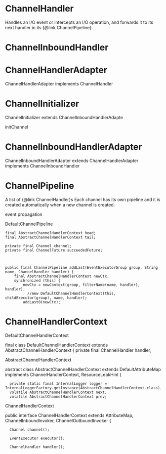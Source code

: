 # ChannelHandler

Handles an I/O event or intercepts an I/O operation,
and forwards it to its next handler in its {@link ChannelPipeline}.

# ChannelInboundHandler



# ChannelHandlerAdapter

ChannelHandlerAdapter implements ChannelHandler


# ChannelInitializer

  ChannelInitializer<C extends Channel> extends ChannelInboundHandlerAdapte
  
  initChannel
  
  

# ChannelInboundHandlerAdapter

ChannelInboundHandlerAdapter extends ChannelHandlerAdapter implements ChannelInboundHandler  


# ChannelPipeline

A list of {@link ChannelHandler}s
Each channel has its own pipeline and it is created automatically when a new channel is created.



event propagation


DefaultChannelPipeline


    final AbstractChannelHandlerContext head;
    final AbstractChannelHandlerContext tail;

    private final Channel channel;
    private final ChannelFuture succeededFuture;
    
    
    
    public final ChannelPipeline addLast(EventExecutorGroup group, String name, ChannelHandler handler) {
        final AbstractChannelHandlerContext newCtx;
        synchronized (this) {
            newCtx = newContext(group, filterName(name, handler), handler);
              //new DefaultChannelHandlerContext(this, childExecutor(group), name, handler);
            addLast0(newCtx);    
    









# ChannelHandlerContext


DefaultChannelHandlerContext
 
   final class DefaultChannelHandlerContext extends AbstractChannelHandlerContext {
      private final ChannelHandler handler;
  

AbstractChannelHandlerContext

  abstract class AbstractChannelHandlerContext extends DefaultAttributeMap
          implements ChannelHandlerContext, ResourceLeakHint {

      private static final InternalLogger logger = InternalLoggerFactory.getInstance(AbstractChannelHandlerContext.class);
      volatile AbstractChannelHandlerContext next;
      volatile AbstractChannelHandlerContext prev;


ChannelHandlerContext

  public interface ChannelHandlerContext extends AttributeMap, ChannelInboundInvoker, ChannelOutboundInvoker {

      Channel channel();

      EventExecutor executor();

      ChannelHandler handler();

